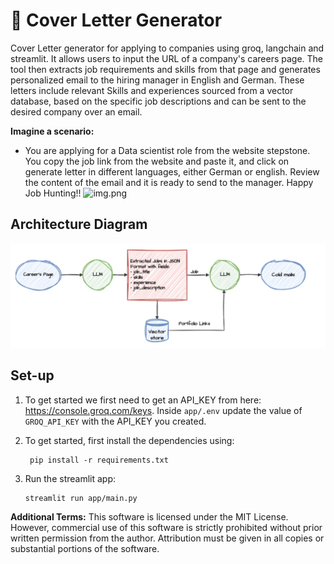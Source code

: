 # 📧 Cover Letter  Generator
Cover Letter generator for applying to companies using groq, langchain and streamlit. It allows users to input the URL of a company's careers page. The tool then extracts job requirements and skills from that page and generates personalized email to the hiring manager in English and German. These letters include relevant Skills and experiences sourced from a vector database, based on the specific job descriptions and can be sent to the desired company over an email. 

**Imagine a scenario:**

- You are applying for a Data scientist role from the website stepstone. You copy the job link from the website and paste it, and click on generate letter in different languages, either German or english. Review the content of the email and it is ready to send to the manager. Happy Job Hunting!!
![img.png](imgs/img.png)

## Architecture Diagram
![img.png](imgs/architecture.png)

## Set-up
1. To get started we first need to get an API_KEY from here: https://console.groq.com/keys. Inside `app/.env` update the value of `GROQ_API_KEY` with the API_KEY you created. 


2. To get started, first install the dependencies using:
    ```commandline
     pip install -r requirements.txt
    ```
   
3. Run the streamlit app:
   ```commandline
   streamlit run app/main.py
   ```
   

**Additional Terms:**
This software is licensed under the MIT License. However, commercial use of this software is strictly prohibited without prior written permission from the author. Attribution must be given in all copies or substantial portions of the software.